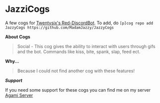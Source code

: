 # JazziCogs
A few cogs for [Twentysix's Red-DiscordBot](https://github.com/Twentysix26/Red-DiscordBot).
To add, do `[p]cog repo add JazzyCogs https://github.com/MadamJazzy/JazzyCogs`

**About Cogs**

>Social - This cog gives the ability to interact with users through gifs and the bot. Commands like kiss, bite, spank, slap, feed ect. 


**Why...** 

>Because I could not find another cog with these features!

**_Support_** 

If you need some support for these cogs you can find me on my server [Agami Server](https://discord.gg/agami)